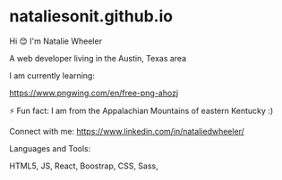 # nataliesonit.github.io

Hi 😊 I'm Natalie Wheeler

A web developer living in the Austin, Texas area

I am currently learning: 

https://www.pngwing.com/en/free-png-ahozj

⚡ Fun fact: I am from the Appalachian Mountains of eastern Kentucky :)

Connect with me:
https://www.linkedin.com/in/nataliedwheeler/

Languages and Tools:

HTML5, JS, React, Boostrap, CSS, Sass, 

